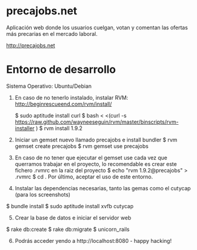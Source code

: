 precajobs.net 
=============

Aplicación web donde los usuarios cuelgan, votan y comentan las ofertas más precarias en el mercado laboral. 

http://precajobs.net

Entorno de desarrollo
====================

Sistema Operativo: Ubuntu/Debian

1. En caso de no tenerlo instalado, instalar RVM: http://beginrescueend.com/rvm/install/

    $ sudo aptitude install curl
    $ bash < <(curl -s https://raw.github.com/wayneeseguin/rvm/master/binscripts/rvm-installer )
    $ rvm install 1.9.2 

2. Iniciar un gemset nuevo llamado precajobs e install bundler
    $ rvm gemset create precajobs
    $ rvm gemset use precajobs
3. En caso de no tener que ejecutar el gemset use cada vez que querramos trabajar en el proyecto, lo recomendable es crear este fichero .rvmrc en la raiz del proyecto
    $ echo "rvm 1.9.2@precajobs" > .rvmrc
    $ cd . 
Por último, aceptar el uso de este entorno.
4. Instalar las dependencias necesarias, tanto las gemas como el cutycap (para los screenshots)

$ bundle install 
$ sudo aptitude install xvfb cutycap

5. Crear la base de datos e iniciar el servidor web

$ rake db:create
$ rake db:migrate
$ unicorn_rails

6. Podrás acceder yendo a http://localhost:8080 - happy hacking!
